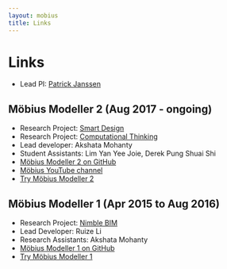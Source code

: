 ```yaml
---
layout: mobius
title: Links
---
```


# Links

- Lead PI: [Patrick Janssen](http://patrick.janssen.name)

## Möbius Modeller 2 (Aug 2017 - ongoing)
- Research Project: [Smart Design](/projects/smart_design.html)
- Research Project: [Computational Thinking](/projects/comp_think.html)
- Lead developer: Akshata Mohanty
- Student Assistants: Lim Yan Yee Joie, Derek Pung Shuai Shi
- [Möbius Modeller 2 on GitHub](https://github.com/phtj/mobius-modeller)
- [Möbius YouTube channel](https://www.youtube.com/channel/UCNJUnZ7erTrNWnZVjvgE59g)
- [Try Möbius Modeller 2](https://phtj.github.io/mobius-modeller/)

## Möbius Modeller 1 (Apr 2015 to Aug 2016)
- Research Project: [Nimble BIM](/projects/nimble_bim.html)
- Lead Developer: Ruize Li
- Research Assistants: Akshata Mohanty
- [Möbius Modeller 1 on GitHub](https://github.com/phtj/mobius)
- [Try Möbius Modeller 1](https://phtj.github.io/mobius/)
